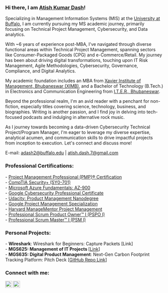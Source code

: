 ### Hi there, I am <a href="https://www.linkedin.com/in/atish-dash/">Atish Kumar Dash</a>!
Specializing in Management Information Systems (MIS) at the <a href="https://www.buffalo.edu/">University at Buffalo</a>, I am currently pursuing my MS academic journey, primarily focusing on Technical Project Management, Cybersecurity, and Data analytics.

With ~6 years of experience post-MBA, I've navigated through diverse functional areas within Technical Project Management, spanning sectors like Consumer-Packaged Goods (CPG) and e-Commerce/Retail. My journey has been about driving digital transformations, touching upon IT Risk Management, Agile Methodologies, Cybersecurity, Governance, Compliance, and Digital Analytics.

My academic foundation includes an MBA from <a href="https://ximb.edu.in/">Xavier Institute of Management, Bhubaneswar (XIMB)</a>, and a Bachelor of Technology (B.Tech.) in Electronics and Communication Engineering from <a href="https://www.soa.ac.in/iter">I.T.E.R., Bhubaneswar</a>.

Beyond the professional realm, I'm an avid reader with a penchant for non-fiction, especially titles covering science, technology, business, and biographies. Writing is another passion, and I find joy in delving into tech-focused podcasts and indulging in alternative rock music.

As I journey towards becoming a data-driven Cybersecurity Technical Project/Program Manager, I'm eager to leverage my diverse expertise, analytical acumen, and communication skills to drive impactful projects from inception to execution. Let's connect and discuss more!

E-mail: adash2@buffalo.edu | atish.dash.7@gmail.com

<h3>Professional Certifications:</h3>
- <a href="https://www.credly.com/badges/806882bf-57d7-41d6-8418-4ca75e2faa92/public_url">Project Management Professional (PMP)® Certification</a> </br>
- <a href="https://www.credly.com/badges/e01fe9f3-0931-4b41-b912-92d0e845de3e/public_url">CompTIA Security+ (SY0-701)</a> </br>
- <a href="https://learn.microsoft.com/en-us/users/atishkumardash/credentials/9605e68d0762f06b">Microsoft Azure Fundamentals: AZ-900</a> </br>
- <a href="https://www.coursera.org/account/accomplishments/specialization/2WA68DAZL4UC">Google Cybersecurity Professional Certificate</a> </br>
- <a href="https://www.udacity.com/certificate/e/fdf49212-a27b-11ee-a2e1-a7ac78774bd1">Udacity: Product Management Nanodegree</a> </br>
- <a href="https://www.coursera.org/account/accomplishments/specialization/2WA68DAZL4UC">Google Project Management Specialization</a> </br>
- <a href="https://myhbp.org/hmm12/resources/badges/project_management/en/badge_project_management.html">Harvard ManageMentor Project Management</a></br>
- <a href="https://www.credly.com/badges/17211251-2153-431d-8acd-4c7214747105/public_url">Professional Scrum Product Owner™ I (PSPO I)</a></br>
- <a href="https://www.credly.com/badges/83f3a6d6-f576-42d4-95aa-068ecdcc912c/public_url">Professional Scrum Master™ I (PSM I)</a>

<h3>Personal Projects:</h3>
- <b>Wireshark</b>: Wireshark for Beginners: Capture Packets [Link]</br>
- <b>MGS625: Management of IT Projects </b>[<a href="https://github.com/AtishKDash/MGS625">Link</a>]</br>
- <b>MGS635: Digital Product Management</b>: Next-Gen Carbon Footprint Tracking Platform: Pitch Deck [<a href="https://github.com/AtishKDash/CarbonFootprintPlatform">GitHub Repo Link</a>]


<h3>Connect with me:</h3>

[<img align="left" alt="JoshMadakor | Twitter" width="22px" src="https://cdn.jsdelivr.net/npm/simple-icons@v3/icons/twitter.svg" />][twitter]
[<img align="left" alt="JoshMadakor | LinkedIn" width="22px" src="https://cdn.jsdelivr.net/npm/simple-icons@v3/icons/linkedin.svg" />][linkedin]

[twitter]: https://twitter.com/atish_dash7
[linkedin]: https://www.linkedin.com/in/atish-dash/

<!--
**AtishKDash/atishkdash** is a ✨ _special_ ✨ repository because its `README.md` (this file) appears on your GitHub profile.

Here are some ideas to get you started:

- 🔭 I’m currently working on ...
- 🌱 I’m currently learning ...
- 👯 I’m looking to collaborate on ...
- 🤔 I’m looking for help with ...
- 💬 Ask me about ...
- 📫 How to reach me: ...
- 😄 Pronouns: ...
- ⚡ Fun fact: ...
-->

